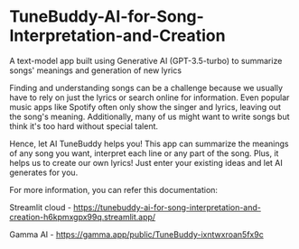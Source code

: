 # TuneBuddy-AI-for-Song-Interpretation-and-Creation
A text-model app built using Generative AI (GPT-3.5-turbo) to summarize songs' meanings and generation of new lyrics

Finding and understanding songs can be a challenge because we usually have to rely on just the lyrics or search online for information. Even popular music apps like Spotify often only show the singer and lyrics, leaving out the song's meaning. Additionally, many of us might want to write songs but think it's too hard without special talent.

Hence, let AI TuneBuddy helps you! This app can summarize the meanings of any song you want, interpret each line or any part of the song. Plus, it helps us to create our own lyrics! Just enter your existing ideas and let AI generates for you.

For more information, you can refer this documentation: 

Streamlit cloud - https://tunebuddy-ai-for-song-interpretation-and-creation-h6kpmxgpx99q.streamlit.app/

Gamma AI - https://gamma.app/public/TuneBuddy-ixntwxroan5fx9c
